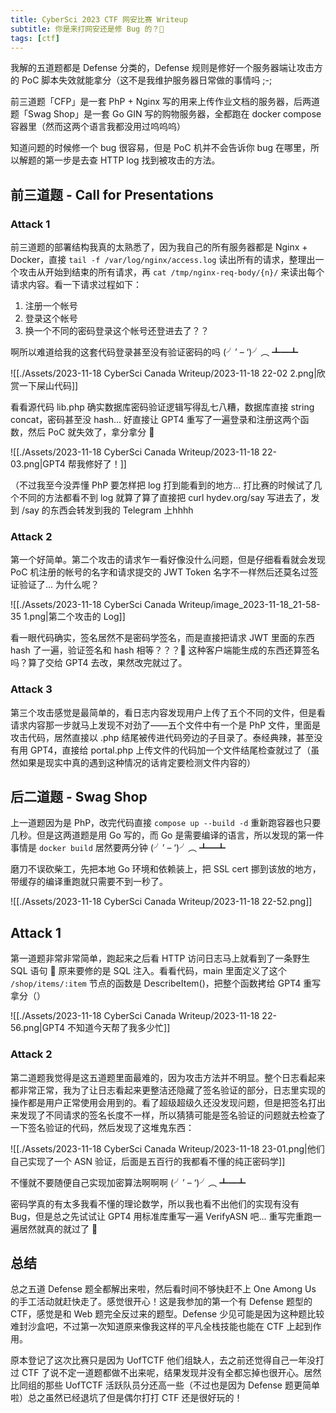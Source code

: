 ```yaml
---
title: CyberSci 2023 CTF 网安比赛 Writeup
subtitle: 你是来打网安还是修 Bug 的？🌚
tags: [ctf]
---
```


我解的五道题都是 Defense 分类的，Defense 规则是修好一个服务器端让攻击方的 PoC 脚本失效就能拿分（这不是我维护服务器日常做的事情吗 ;-;

前三道题「CFP」是一套 PhP + Nginx 写的用来上传作业文档的服务器，后两道题「Swag Shop」是一套 Go GIN 写的购物服务器，全都跑在 docker compose 容器里（然而这两个语言我都没用过呜呜呜）

知道问题的时候修一个 bug 很容易，但是 PoC 机并不会告诉你 bug 在哪里，所以解题的第一步是去查 HTTP log 找到被攻击的方法。

## 前三道题 - Call for Presentations

### Attack 1

前三道题的部署结构我真的太熟悉了，因为我自己的所有服务器都是 Nginx + Docker，直接 `tail -f /var/log/nginx/access.log` 读出所有的请求，整理出一个攻击从开始到结束的所有请求，再 `cat /tmp/nginx-req-body/{n}/` 来读出每个请求内容。看一下请求过程如下：

1. 注册一个帐号
2. 登录这个帐号
3. 换一个不同的密码登录这个帐号还登进去了？？

啊所以难道给我的这套代码登录甚至没有验证密码的吗 (╯’ – ‘)╯︵ ┻━┻

![[./Assets/2023-11-18 CyberSci Canada Writeup/2023-11-18 22-02 2.png|欣赏一下屎山代码]]

看看源代码 lib.php 确实数据库密码验证逻辑写得乱七八糟，数据库直接 string concat，密码甚至没 hash... 好直接让 GPT4 重写了一遍登录和注册这两个函数，然后 PoC 就失效了，拿分拿分 🌚

![[./Assets/2023-11-18 CyberSci Canada Writeup/2023-11-18 22-03.png|GPT4 帮我修好了！]]

（不过我至今没弄懂 PhP 要怎样把 log 打到能看到的地方... 打比赛的时候试了几个不同的方法都看不到 log 就算了算了直接把 curl hydev.org/say 写进去了，发到 /say 的东西会转发到我的 Telegram 上hhhh

### Attack 2

第一个好简单。第二个攻击的请求乍一看好像没什么问题，但是仔细看看就会发现 PoC 机注册的帐号的名字和请求提交的 JWT Token 名字不一样然后还莫名过签证验证了... 为什么呢？

![[./Assets/2023-11-18 CyberSci Canada Writeup/image_2023-11-18_21-58-35 1.png|第二个攻击的 Log]]

看一眼代码确实，签名居然不是密码学签名，而是直接把请求 JWT 里面的东西 hash 了一遍，验证签名和 hash 相等？？？🫠 这种客户端能生成的东西还算签名吗？算了交给 GPT4 去改，果然改完就过了。

### Attack 3

第三个攻击感觉是最简单的，看日志内容发现用户上传了五个不同的文件，但是看请求内容那一步就马上发现不对劲了——五个文件中有一个是 PhP 文件，里面是攻击代码，居然直接以 .php 结尾被传进代码旁边的子目录了。泰经典辣，甚至没有用 GPT4，直接给 portal.php 上传文件的代码加一个文件结尾检查就过了（虽然如果是现实中真的遇到这种情况的话肯定要检测文件内容的）

## 后二道题 - Swag Shop

上一道题因为是 PhP，改完代码直接 `compose up --build -d` 重新跑容器也只要几秒。但是这两道题是用 Go 写的，而 Go 是需要编译的语言，所以发现的第一件事情是 `docker build` 居然要两分钟 (╯’ – ‘)╯︵ ┻━┻

磨刀不误砍柴工，先把本地 Go 环境和依赖装上，把 SSL cert 挪到该放的地方，带缓存的编译重跑就只需要不到一秒了。

![[./Assets/2023-11-18 CyberSci Canada Writeup/2023-11-18 22-52.png]]

## Attack 1

第一道题非常非常简单，跑起来之后看 HTTP 访问日志马上就看到了一条野生 SQL 语句 👀 原来要修的是 SQL 注入。看看代码，main 里面定义了这个 `/shop/items/:item` 节点的函数是 DescribeItem()，把整个函数拷给 GPT4 重写拿分（）

![[./Assets/2023-11-18 CyberSci Canada Writeup/2023-11-18 22-56.png|GPT4 不知道今天帮了我多少忙]]

### Attack 2

第二道题我觉得是这五道题里面最难的，因为攻击方法并不明显。整个日志看起来都非常正常，我为了让日志看起来更整洁还隐藏了签名验证的部分，日志里实现的操作都是用户正常使用会用到的。看了超级超级久还没发现问题，但是把签名打出来发现了不同请求的签名长度不一样，所以猜猜可能是签名验证的问题就去检查了一下签名验证的代码，然后发现了这堆鬼东西：

![[./Assets/2023-11-18 CyberSci Canada Writeup/2023-11-18 23-01.png|他们自己实现了一个 ASN 验证，后面是五百行的我都看不懂的纯正密码学]]

不懂就不要随便自己实现加密算法啊啊啊 (╯’ – ‘)╯︵ ┻━┻

密码学真的有太多我看不懂的理论数学，所以我也看不出他们的实现有没有 Bug，但是总之先试试让 GPT4 用标准库重写一遍 VerifyASN 吧... 重写完重跑一遍居然就真的就过了 🌚

## 总结

总之五道 Defense 题全都解出来啦，然后看时间不够快赶不上 One Among Us 的手工活动就赶快走了。感觉很开心！这是我参加的第一个有 Defense 题型的 CTF，感觉是和 Web 题完全反过来的题型。Defense 少见可能是因为这种题比较难封沙盒吧，不过第一次知道原来像我这样的平凡全栈技能也能在 CTF 上起到作用。

原本登记了这次比赛只是因为 UofTCTF 他们组缺人，去之前还觉得自己一年没打过 CTF 了说不定一道题都做不出来呢，结果发现并没有全都忘掉也很开心。居然比同组的那些 UofTCTF 活跃队员分还高一些（不过也是因为 Defense 题更简单啦）总之虽然已经退坑了但是偶尔打打 CTF 还是很好玩的！